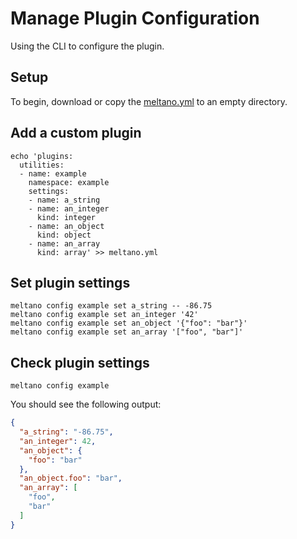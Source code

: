 # Manage Plugin Configuration

Using the CLI to configure the plugin.

## Setup

To begin, download or copy the [meltano.yml](/docs/example-library/meltano-config/meltano.yml) to an empty directory.

## Add a custom plugin

```shell
echo 'plugins:
  utilities:
  - name: example
    namespace: example
    settings:
    - name: a_string
    - name: an_integer
      kind: integer
    - name: an_object
      kind: object
    - name: an_array
      kind: array' >> meltano.yml
```

## Set plugin settings

```shell
meltano config example set a_string -- -86.75
meltano config example set an_integer '42'
meltano config example set an_object '{"foo": "bar"}'
meltano config example set an_array '["foo", "bar"]'
```

## Check plugin settings

```shell
meltano config example
```

You should see the following output:

```json
{
  "a_string": "-86.75",
  "an_integer": 42,
  "an_object": {
    "foo": "bar"
  },
  "an_object.foo": "bar",
  "an_array": [
    "foo",
    "bar"
  ]
}
```
